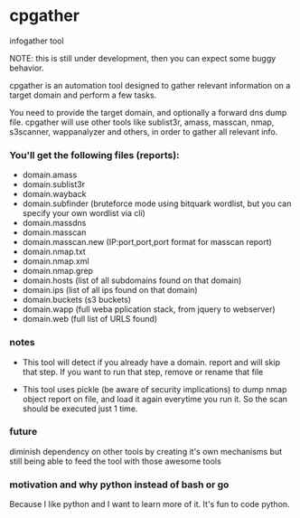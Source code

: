 # cpgather
infogather tool

NOTE: this is still under development, then you can expect some buggy behavior.

cpgather is an automation tool designed to gather relevant information on a target domain and perform a few tasks.

You need to provide the target domain, and optionally a forward dns dump file.
cpgather will use other tools like sublist3r, amass, masscan, nmap, s3scanner, wappanalyzer and others, in order to gather all relevant info.

### You'll get the following files (reports):
- domain.amass
- domain.sublist3r
- domain.wayback
- domain.subfinder (bruteforce mode using bitquark wordlist, but you can specify your own wordlist via cli)
- domain.massdns
- domain.masscan
- domain.masscan.new (IP:port,port,port format for masscan report)
- domain.nmap.txt
- domain.nmap.xml
- domain.nmap.grep
- domain.hosts (list of all subdomains found on that domain)
- domain.ips (list of all ips found on that domain)
- domain.buckets (s3 buckets)
- domain.wapp (full weba pplication stack, from jquery to webserver)
- domain.web (full list of URLS found)


### notes

- This tool will detect if you already have a domain.<tool> report and will skip that step. If you want to run that step, remove or rename that file

- This tool uses pickle (be aware of security implications) to dump nmap object report on file, and load it again everytime you run it. So the scan should be executed just 1 time.


### future

diminish dependency on other tools by creating it's own mechanisms
but still being able to feed the tool with those awesome tools

### motivation and why python instead of bash or go

Because I like python and I want to learn more of it. It's fun to code python.



